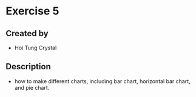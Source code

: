 # Exercise 5
## Created by
- Hoi Tung Crystal
## Description
- how to make different charts, including bar chart, horizontal bar chart, and pie chart. 



